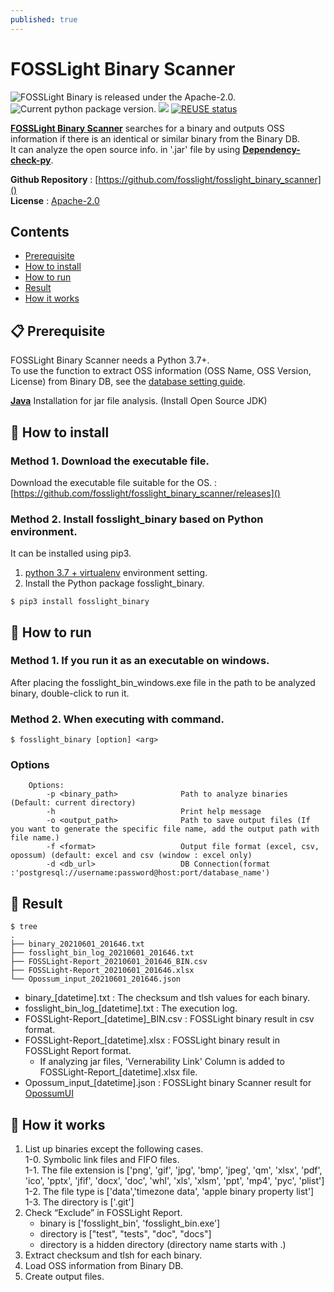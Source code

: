 ```yaml
---
published: true
---
```

# FOSSLight Binary Scanner

<img src="https://img.shields.io/pypi/l/fosslight_binary" alt="FOSSLight Binary is released under the Apache-2.0." /> <img src="https://img.shields.io/pypi/v/fosslight_binary" alt="Current python package version." /> <img src="https://img.shields.io/pypi/pyversions/fosslight_binary" /> [![REUSE status](https://api.reuse.software/badge/github.com/fosslight/fosslight_binary_scanner)](https://api.reuse.software/info/github.com/fosslight/fosslight_binary_scanner)

[**FOSSLight Binary Scanner**](https://github.com/fosslight/fosslight_binary_scanner) searches for a binary and outputs OSS information if there is an identical or similar binary from the Binary DB.   
It can analyze the open source info. in '.jar' file by using [**Dependency-check-py**](https://github.com/jhermann/dependency-check-py).   
   
**Github Repository** : [https://github.com/fosslight/fosslight_binary_scanner]()  
**License** : [Apache-2.0](https://github.com/fosslight/fosslight_binary_scanner/blob/main/LICENSE)

## Contents
- [Prerequisite](#-prerequisite)
- [How to install](#-how-to-install)
- [How to run](#-how-to-run)
- [Result](#-result)
- [How it works](#-how-it-works)


## 📋 Prerequisite
FOSSLight Binary Scanner needs a Python 3.7+.    
To use the function to extract OSS information (OSS Name, OSS Version, License) from Binary DB, see the [database setting guide](etc/binary_db.md).

[**Java**](https://openjdk.java.net/) Installation for jar file analysis. (Install Open Source JDK)     

## 🎉 How to install
### Method 1. Download the executable file.
Download the executable file suitable for the OS. : [https://github.com/fosslight/fosslight_binary_scanner/releases]()
### Method 2. Install fosslight_binary based on Python environment.
It can be installed using pip3. 
1. [python 3.7 + virtualenv](etc/guide_virtualenv.md) environment setting.
2. Install the Python package fosslight_binary.
```
$ pip3 install fosslight_binary
```

## 🚀 How to run
### Method 1. If you run it as an executable on windows.
After placing the fosslight_bin_windows.exe file in the path to be analyzed binary, double-click to run it.
### Method 2. When executing with command.
````
$ fosslight_binary [option] <arg>
````    
### Options
```` 
    Options:
        -p <binary_path>              Path to analyze binaries (Default: current directory)
        -h                            Print help message
        -o <output_path>              Path to save output files (If you want to generate the specific file name, add the output path with file name.)
        -f <format>                   Output file format (excel, csv, opossum) (default: excel and csv (window : excel only)
        -d <db_url>                   DB Connection(format :'postgresql://username:password@host:port/database_name')
````    

## 📁 Result

```
$ tree
.
├── binary_20210601_201646.txt
├── fosslight_bin_log_20210601_201646.txt
├── FOSSLight-Report_20210601_201646_BIN.csv
├── FOSSLight-Report_20210601_201646.xlsx
└── Opossum_input_20210601_201646.json

```
- binary_[datetime].txt : The checksum and tlsh values for each binary.
- fosslight_bin_log_[datetime].txt : The execution log.
- FOSSLight-Report_[datetime]_BIN.csv : FOSSLight binary result in csv format.
- FOSSLight-Report_[datetime].xlsx : FOSSLight binary result in FOSSLight Report format.    
   - If analyzing jar files, 'Vernerability Link' Column is added to FOSSLight-Report_[datetime].xlsx file.    
- Opossum_input_[datetime].json : FOSSLight binary Scanner result for [OpossumUI](https://github.com/opossum-tool/OpossumUI)

## 🧐 How it works
1. List up binaries except the following cases.    
    1-0. Symbolic link files and FIFO files.    
    1-1. The file extension is ['png', 'gif', 'jpg', 'bmp', 'jpeg', 'qm', 'xlsx', 'pdf', 'ico', 'pptx', 'jfif', 'docx',
                                'doc', 'whl', 'xls', 'xlsm', 'ppt', 'mp4', 'pyc', 'plist']            
    1-2. The file type is ['data','timezone data', 'apple binary property list']    
    1-3. The directory is ['.git']    
2. Check “Exclude” in FOSSLight Report.         
    - binary is ['fosslight_bin', 'fosslight_bin.exe']     
    - directory is ["test", "tests", "doc", "docs"]     
    - directory is a hidden directory (directory name starts with .)
3. Extract checksum and tlsh for each binary.     
4. Load OSS information from Binary DB.      
5. Create output files.  
